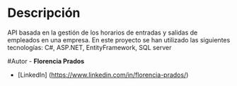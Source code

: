 # Descripción 
API basada en la gestión de los horarios de entradas y salidas de empleados en una empresa. 
En este proyecto se han utilizado las siguientes tecnologías: C#, ASP.NET, EntityFramework, SQL server

#Autor - 
**Florencia Prados**

* [LinkedIn] (https://www.linkedin.com/in/florencia-prados/)
